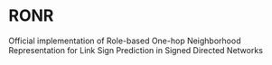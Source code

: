 # RONR
Official implementation of Role-based One-hop Neighborhood Representation for Link Sign Prediction in Signed Directed Networks
